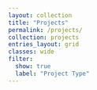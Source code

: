 ```yaml
---
layout: collection
title: "Projects"
permalink: /projects/
collection: projects
entries_layout: grid
classes: wide
filter:
  show: true
  label: "Project Type"
---
```

